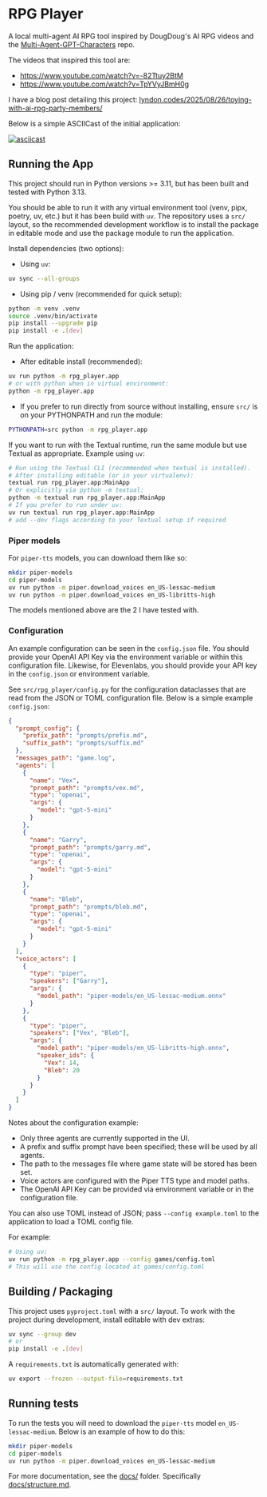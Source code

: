 # RPG Player

A local multi-agent AI RPG tool inspired by DougDoug's AI RPG videos and the
[Multi-Agent-GPT-Characters](https://github.com/DougDougGithub/Multi-Agent-GPT-Characters)
repo.

The videos that inspired this tool are:

- https://www.youtube.com/watch?v=-82Ttuy2BtM
- https://www.youtube.com/watch?v=TpYVyJBmH0g

I have a blog post detailing this project:
[lyndon.codes/2025/08/26/toying-with-ai-rpg-party-members/](https://lyndon.codes/2025/08/26/toying-with-ai-rpg-party-members/)

Below is a simple ASCIICast of the initial application:

[![asciicast](https://asciinema.org/a/DGBLtVsD6PAoNtKv19wQ5SRT6.svg)](https://asciinema.org/a/DGBLtVsD6PAoNtKv19wQ5SRT6)

## Running the App

This project should run in Python versions >= 3.11, but has been built and
tested with Python 3.13.

You should be able to run it with any virtual environment tool (venv, pipx,
poetry, uv, etc.) but it has been build with `uv`. The repository uses a `src/`
layout, so the recommended development workflow is to install the package in
editable mode and use the package module to run the application.

Install dependencies (two options):

- Using `uv`:

```sh
uv sync --all-groups
```

- Using pip / venv (recommended for quick setup):

```sh
python -m venv .venv
source .venv/bin/activate
pip install --upgrade pip
pip install -e .[dev]
```

Run the application:

- After editable install (recommended):

```sh
uv run python -m rpg_player.app
# or with python when in virtual environment:
python -m rpg_player.app
```

- If you prefer to run directly from source without installing, ensure `src/`
is on your PYTHONPATH and run the module:

```sh
PYTHONPATH=src python -m rpg_player.app
```

If you want to run with the Textual runtime, run the same module but use
Textual as appropriate. Example using `uv`:

```sh
# Run using the Textual CLI (recommended when textual is installed).
# After installing editable (or in your virtualenv):
textual run rpg_player.app:MainApp
# Or explicitly via python -m textual:
python -m textual run rpg_player.app:MainApp
# If you prefer to run under uv:
uv run textual run rpg_player.app:MainApp
# add --dev flags according to your Textual setup if required
```

### Piper models

For `piper-tts` models, you can download them like so:

```sh
mkdir piper-models
cd piper-models
uv run python -m piper.download_voices en_US-lessac-medium
uv run python -m piper.download_voices en_US-libritts-high
```

The models mentioned above are the 2 I have tested with.

### Configuration

An example configuration can be seen in the `config.json` file. You should
provide your OpenAI API Key via the environment variable or within this
configuration file. Likewise, for Elevenlabs, you should provide your API key
in the `config.json` or environment variable.

See `src/rpg_player/config.py` for the configuration dataclasses that are read
from the JSON or TOML configuration file. Below is a simple example
`config.json`:

```json
{
  "prompt_config": {
    "prefix_path": "prompts/prefix.md",
    "suffix_path": "prompts/suffix.md"
  },
  "messages_path": "game.log",
  "agents": [
    {
      "name": "Vex",
      "prompt_path": "prompts/vex.md",
      "type": "openai",
      "args": {
        "model": "gpt-5-mini"
      }
    },
    {
      "name": "Garry",
      "prompt_path": "prompts/garry.md",
      "type": "openai",
      "args": {
        "model": "gpt-5-mini"
      }
    },
    {
      "name": "Bleb",
      "prompt_path": "prompts/bleb.md",
      "type": "openai",
      "args": {
        "model": "gpt-5-mini"
      }
    }
  ],
  "voice_actors": [
    {
      "type": "piper",
      "speakers": ["Garry"],
      "args": {
        "model_path": "piper-models/en_US-lessac-medium.onnx"
      }
    },
    {
      "type": "piper",
      "speakers": ["Vex", "Bleb"],
      "args": {
        "model_path": "piper-models/en_US-libritts-high.onnx",
        "speaker_ids": {
          "Vex": 14,
          "Bleb": 20
        }
      }
    }
  ]
}
```

Notes about the configuration example:

- Only three agents are currently supported in the UI.
- A prefix and suffix prompt have been specified; these will be used by all
  agents.
- The path to the messages file where game state will be stored has been set.
- Voice actors are configured with the Piper TTS type and model paths.
- The OpenAI API Key can be provided via environment variable or in the
  configuration file.

You can also use TOML instead of JSON; pass `--config example.toml` to the
application to load a TOML config file.

For example:

```sh
# Using uv:
uv run python -m rpg_player.app --config games/config.toml
# This will use the config located at games/config.toml
```

## Building / Packaging

This project uses `pyproject.toml` with a `src/` layout. To work with the
project during development, install editable with dev extras:

```sh
uv sync --group dev
# or
pip install -e .[dev]
```

A `requirements.txt` is automatically generated with:

```sh
uv export --frozen --output-file=requirements.txt
```

## Running tests

To run the tests you will need to download the `piper-tts` model
`en_US-lessac-medium`. Below is an example of how to do this:

```sh
mkdir piper-models
cd piper-models
uv run python -m piper.download_voices en_US-lessac-medium
```

For more documentation, see the [docs/](docs/) folder. Specifically
[docs/structure.md](/docs/structure.md).
